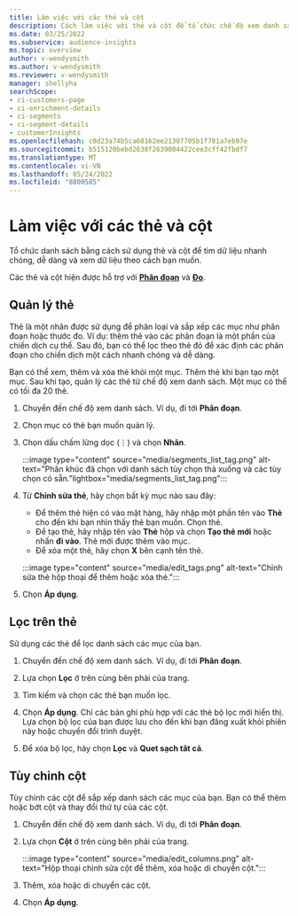 ```yaml
---
title: Làm việc với các thẻ và cột
description: Cách làm việc với thẻ và cột để tổ chức chế độ xem danh sách
ms.date: 03/25/2022
ms.subservice: audience-insights
ms.topic: overview
author: v-wendysmith
ms.author: v-wendysmith
ms.reviewer: v-wendysmith
manager: shellyha
searchScope:
- ci-customers-page
- ci-enrichment-details
- ci-segments
- ci-segment-details
- customerInsights
ms.openlocfilehash: c0d23a74b5ca68162ee21307705b1f781a7eb97e
ms.sourcegitcommit: b515120bebd2638f2639004422cee3cff42fbdf7
ms.translationtype: MT
ms.contentlocale: vi-VN
ms.lasthandoff: 05/24/2022
ms.locfileid: "8800585"
---
```

# <a name="work-with-tags-and-columns"></a>Làm việc với các thẻ và cột

Tổ chức danh sách bằng cách sử dụng thẻ và cột để tìm dữ liệu nhanh chóng, dễ dàng và xem dữ liệu theo cách bạn muốn.

Các thẻ và cột hiện được hỗ trợ với **[Phân đoạn](segments.md)** và **[Đo](measures.md)**.

## <a name="manage-tags"></a>Quản lý thẻ

Thẻ là một nhãn được sử dụng để phân loại và sắp xếp các mục như phân đoạn hoặc thước đo. Ví dụ: thêm thẻ vào các phân đoạn là một phần của chiến dịch cụ thể. Sau đó, bạn có thể lọc theo thẻ đó để xác định các phân đoạn cho chiến dịch một cách nhanh chóng và dễ dàng.

Bạn có thể xem, thêm và xóa thẻ khỏi một mục. Thêm thẻ khi bạn tạo một mục. Sau khi tạo, quản lý các thẻ từ chế độ xem danh sách. Một mục có thể có tối đa 20 thẻ.

1. Chuyển đến chế độ xem danh sách. Ví dụ, đi tới **Phân đoạn**.

1. Chọn mục có thẻ bạn muốn quản lý.

1. Chọn dấu chấm lửng dọc (&vellip;) và chọn **Nhãn**.

   :::image type="content" source="media/segments_list_tag.png" alt-text="Phân khúc đã chọn với danh sách tùy chọn thả xuống và các tùy chọn có sẵn."lightbox="media/segments_list_tag.png":::

1. Từ **Chỉnh sửa thẻ**, hãy chọn bất kỳ mục nào sau đây:

   - Để thêm thẻ hiện có vào mặt hàng, hãy nhập một phần tên vào **Thẻ** cho đến khi bạn nhìn thấy thẻ bạn muốn. Chọn thẻ.
   - Để tạo thẻ, hãy nhập tên vào **Thẻ** hộp và chọn **Tạo thẻ mới** hoặc nhấn **đi vào**. Thẻ mới được thêm vào mục.
   - Để xóa một thẻ, hãy chọn **X** bên cạnh tên thẻ.

   :::image type="content" source="media/edit_tags.png" alt-text="Chỉnh sửa thẻ hộp thoại để thêm hoặc xóa thẻ.":::

1. Chọn **Áp dụng**.

## <a name="filter-on-tags"></a>Lọc trên thẻ

Sử dụng các thẻ để lọc danh sách các mục của bạn.

1. Chuyển đến chế độ xem danh sách. Ví dụ, đi tới **Phân đoạn**.

1. Lựa chọn **Lọc** ở trên cùng bên phải của trang.

1. Tìm kiếm và chọn các thẻ bạn muốn lọc.

1. Chọn **Áp dụng**. Chỉ các bản ghi phù hợp với các thẻ bộ lọc mới hiển thị. Lựa chọn bộ lọc của bạn được lưu cho đến khi bạn đăng xuất khỏi phiên này hoặc chuyển đổi trình duyệt.

1. Để xóa bộ lọc, hãy chọn **Lọc** và **Quet sạch tât cả**.

## <a name="customize-columns"></a>Tùy chỉnh cột

Tùy chỉnh các cột để sắp xếp danh sách các mục của bạn. Bạn có thể thêm hoặc bớt cột và thay đổi thứ tự của các cột.

1. Chuyển đến chế độ xem danh sách. Ví dụ, đi tới **Phân đoạn**.

1. Lựa chọn **Cột** ở trên cùng bên phải của trang.

   :::image type="content" source="media/edit_columns.png" alt-text="Hộp thoại chỉnh sửa cột để thêm, xóa hoặc di chuyển cột.":::

1. Thêm, xóa hoặc di chuyển các cột.

1. Chọn **Áp dụng**.
